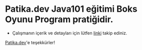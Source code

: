 # Patika.dev Java101 eğitimi Boks Oyunu Program pratiğidir.

* Çalışmanın içerik ve detayları için lütfen [linki](https://academy.patika.dev/courses/java101/pratik-boks) takip ediniz.

[Patika.dev](https://www.patika.dev/tr)'e teşekkürler!